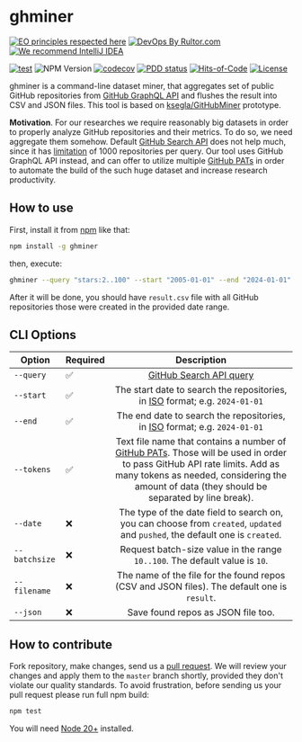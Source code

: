 # ghminer

[![EO principles respected here](https://www.elegantobjects.org/badge.svg)](https://www.elegantobjects.org)
[![DevOps By Rultor.com](http://www.rultor.com/b/h1alexbel/samples-filter)](http://www.rultor.com/p/h1alexbel/samples-filter)
[![We recommend IntelliJ IDEA](https://www.elegantobjects.org/intellij-idea.svg)](https://www.jetbrains.com/idea/)

[![test](https://github.com/h1alexbel/ghminer/actions/workflows/test.yml/badge.svg)](https://github.com/h1alexbel/ghminer/actions/workflows/test.yml)
![NPM Version](https://img.shields.io/npm/v/ghminer)
[![codecov](https://codecov.io/gh/h1alexbel/ghminer/graph/badge.svg?token=RraKKKENlR)](https://codecov.io/gh/h1alexbel/ghminer)
[![PDD status](http://www.0pdd.com/svg?name=h1alexbel/ghminer)](http://www.0pdd.com/p?name=h1alexbel/ghminer)
[![Hits-of-Code](https://hitsofcode.com/github/h1alexbel/ghminer)](https://hitsofcode.com/view/github/h1alexbel/ghminer)
[![License](https://img.shields.io/badge/license-MIT-green.svg)](https://github.com/h1alexbel/ghminer/blob/master/LICENSE.txt)

ghminer is a command-line dataset miner, that aggregates set of public GitHub
repositories from [GitHub GraphQL API] and flushes the result into CSV and JSON
files. This tool is based on [ksegla/GitHubMiner] prototype.

**Motivation**. For our researches we require reasonably big datasets in order
to properly analyze GitHub repositories and their metrics. To do so, we need
aggregate them somehow. Default [GitHub Search API] does not help much, since
it has [limitation] of 1000 repositories per query. Our tool uses GitHub
GraphQL API instead, and can offer to utilize multiple [GitHub PATs]
in order to automate the build of the such huge dataset and increase research
productivity.

## How to use

First, install it from [npm](https://www.npmjs.com/package/ghminer) like that:

```bash
npm install -g ghminer
```

then, execute:

```bash
ghminer --query "stars:2..100" --start "2005-01-01" --end "2024-01-01" --tokens pats.txt
```

After it will be done, you should have `result.csv` file with all GitHub
repositories those were created in the provided date range.

## CLI Options

| Option        | Required |                                                                                                        Description                                                                                                         |
|---------------|----------|:--------------------------------------------------------------------------------------------------------------------------------------------------------------------------------------------------------------------------:|
| `--query`     | ✅        |                                                                                                 [GitHub Search API query]                                                                                                  |
| `--start`     | ✅        |                                                                       The start date to search the repositories, in [ISO] format; e.g. `2024-01-01`                                                                        |
| `--end`       | ✅        |                                                                        The end date to search the repositories, in [ISO] format; e.g. `2024-01-01`                                                                         |
| `--tokens`    | ✅        | Text file name that contains a number of [GitHub PATs]. Those will be used in order to pass GitHub API rate limits. Add as many tokens as needed, considering the amount of data (they should be separated by line break). |
| `--date`      | ❌        |                                               The type of the date field to search on, you can choose from `created`, `updated` and `pushed`, the default one is `created`.                                                |
| `--batchsize` | ❌        |                                                                        Request batch-size value in the range `10..100`. The default value is `10`.                                                                         |
| `--filename`  | ❌        |                                                                The name of the file for the found repos (CSV and JSON files). The default one is `result`.                                                                 |
| `--json`      | ❌        |                                                                                             Save found repos as JSON file too.                                                                                             |

## How to contribute

Fork repository, make changes, send us a [pull request](https://www.yegor256.com/2014/04/15/github-guidelines.html).
We will review your changes and apply them to the `master` branch shortly,
provided they don't violate our quality standards. To avoid frustration,
before sending us your pull request please run full npm build:

```bash
npm test
```

You will need [Node 20+] installed.

[ksegla/GitHubMiner]: https://github.com/ksegla/GitHubMiner
[GitHub Search API]: https://api.github.com
[GitHub Search API query]: https://docs.github.com/en/rest/search/search?apiVersion=2022-11-28#search-repositories
[ISO]: https://en.wikipedia.org/wiki/ISO_8601
[GitHub GraphQL API]: https://api.github.com/graphql
[GitHub PAts]: https://docs.github.com/en/authentication/keeping-your-account-and-data-secure/managing-your-personal-access-tokens
[limitation]: https://stackoverflow.com/questions/37602893/github-search-limit-results
[Node 20+]: https://nodejs.org/en/download/package-manager
